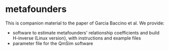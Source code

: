 # metafounders

This is companion material to the paper of Garcia Baccino et al.  We provide:
-  software to estimate metafounders'  relationship coefficients and build H-inverse (Linux version), with instructions   and example files
-  parameter file for the QmSim software 
